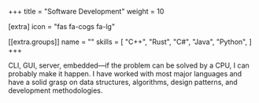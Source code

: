 +++
title = "Software Development"
weight = 10

[extra]
icon = "fas fa-cogs fa-lg"

[[extra.groups]]
name = ""
skills = [
    "C++",
    "Rust",
    "C#",
    "Java",
    "Python",
]
+++

CLI, GUI, server, embedded—if the problem can be solved by a CPU, I can probably make it happen. I have worked with most major languages and have a solid grasp on data structures, algorithms, design patterns, and development methodologies.
